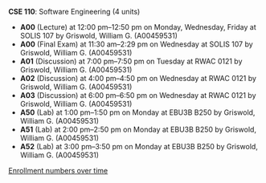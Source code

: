 **CSE 110**: Software Engineering (4 units)

- **A00** (Lecture) at 12:00 pm–12:50 pm on Monday, Wednesday, Friday at SOLIS 107 by Griswold, William G. (A00459531)
- **A00** (Final Exam) at 11:30 am–2:29 pm on Wednesday at SOLIS 107 by Griswold, William G. (A00459531)
- **A01** (Discussion) at 7:00 pm–7:50 pm on Tuesday at RWAC 0121 by Griswold, William G. (A00459531)
- **A02** (Discussion) at 4:00 pm–4:50 pm on Wednesday at RWAC 0121 by Griswold, William G. (A00459531)
- **A03** (Discussion) at 6:00 pm–6:50 pm on Wednesday at RWAC 0121 by Griswold, William G. (A00459531)
- **A50** (Lab) at 1:00 pm–1:50 pm on Monday at EBU3B B250 by Griswold, William G. (A00459531)
- **A51** (Lab) at 2:00 pm–2:50 pm on Monday at EBU3B B250 by Griswold, William G. (A00459531)
- **A52** (Lab) at 3:00 pm–3:50 pm on Monday at EBU3B B250 by Griswold, William G. (A00459531)

[Enrollment numbers over time](./CSE110.tsv)
